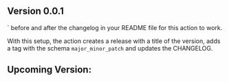 ## Version 0.0.1
` before and after the changelog in your README file for this action to work.

With this setup, the action creates a release with a title of the version, adds a tag with the schema `major_minor_patch` and updates the CHANGELOG.

## Upcoming Version:



